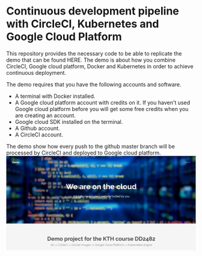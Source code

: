 # Continuous development pipeline with CircleCI, Kubernetes and Google Cloud Platform
This repository provides the necessary code to be able to replicate the demo that can be found HERE. The demo is about how you 
combine CircleCI, Google cloud platform, Docker and Kubernetes in order to achieve continuous deployment. 

The demo requires that you have the following accounts and software.
* A terminal with Docker installed.
* A Google cloud platform account with credits on it. If you haven't used Google cloud platform before you will get some free credits when you are creating an account.
* Google cloud SDK installed on the terminal.
* A Github account.
* A CircleCI account.

The demo show how every push to the github master branch will be processed by CircleCI and deployed to Google cloud platform.
![](readme_img/website.png) 
